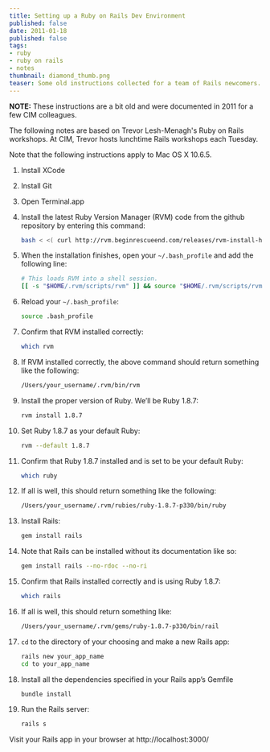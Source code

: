 ```yaml
---
title: Setting up a Ruby on Rails Dev Environment
published: false
date: 2011-01-18
published: false
tags:
- ruby
- ruby on rails
- notes
thumbnail: diamond_thumb.png
teaser: Some old instructions collected for a team of Rails newcomers.
---
```


**NOTE:** These instructions are a bit old and were documented in 2011 for a few CIM colleagues.

The following notes are based on Trevor Lesh-Menagh's Ruby on Rails workshops. At CIM, Trevor hosts lunchtime Rails workshops each Tuesday.

Note that the following instructions apply to Mac OS X 10.6.5.

1. Install XCode

1. Install Git

1. Open Terminal.app

1. Install the latest Ruby Version Manager (RVM) code from the github repository by entering this command:

    ```bash
    bash < <( curl http://rvm.beginrescueend.com/releases/rvm-install-head )
    ```

1. When the installation finishes, open your `~/.bash_profile` and add the following line:
    ```bash
    # This loads RVM into a shell session.
    [[ -s "$HOME/.rvm/scripts/rvm" ]] && source "$HOME/.rvm/scripts/rvm"
    ```

1. Reload your `~/.bash_profile`:

    ```bash
    source .bash_profile
    ```

1. Confirm that RVM installed correctly:

    ```bash
    which rvm
    ```

1. If RVM installed correctly, the above command should return something like the following:

    ```bash
    /Users/your_username/.rvm/bin/rvm
    ```

1. Install the proper version of Ruby. We’ll be Ruby 1.8.7:

    ```bash
    rvm install 1.8.7
    ```

1. Set Ruby 1.8.7 as your default Ruby:

    ```bash
    rvm --default 1.8.7
    ```

1. Confirm that Ruby 1.8.7 installed and is set to be your default Ruby:

    ```bash
    which ruby
    ```

1. If all is well, this should return something like the following:

    ```bash
    /Users/your_username/.rvm/rubies/ruby-1.8.7-p330/bin/ruby
    ```

1. Install Rails:

    ```bash
    gem install rails
    ```

1. Note that Rails can be installed without its documentation like so:

    ```bash
    gem install rails --no-rdoc --no-ri
    ```

1. Confirm that Rails installed correctly and is using Ruby 1.8.7:

    ```bash
    which rails
    ```

1. If all is well, this should return something like:

    ```bash
    /Users/your_username/.rvm/gems/ruby-1.8.7-p330/bin/rail
    ```

1. `cd` to the directory of your choosing and make a new Rails app:

    ```bash
    rails new your_app_name
    cd to your_app_name
    ```

1. Install all the dependencies specified in your Rails app’s Gemfile

    ```bash
    bundle install
    ```

1. Run the Rails server:

    ```bash
    rails s
    ```

Visit your Rails app in your browser at http://localhost:3000/
